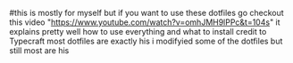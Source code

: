 #this is mostly for myself but if you want to use these dotfiles go checkout this video "https://www.youtube.com/watch?v=omhJMH9lPPc&t=104s" it explains pretty well how to use everything and what to install
credit to Typecraft most dotfiles are exactly his i modifyied some of the dotfiles but still most are his
